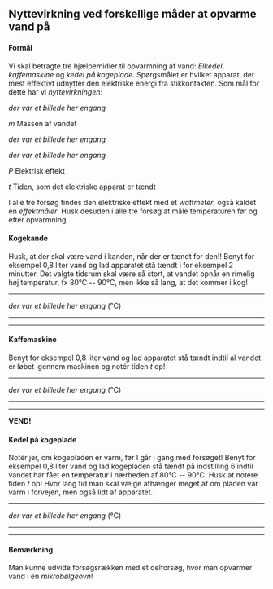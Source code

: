 ## Nyttevirkning ved forskellige måder at opvarme vand på

#### Formål

Vi skal betragte tre hjælpemidler til opvarmning af vand: *Elkedel*,
*kaffemaskine* og *kedel på kogeplade*. Spørgsmålet er hvilket apparat,
der mest effektivt udnytter den elektriske energi fra stikkontakten. Som
mål for dette har vi *nyttevirkningen*:

*der var et billede her engang*

*m* Massen af vandet

*der var et billede her engang*

*der var et billede her engang*

*P* Elektrisk effekt

*t* Tiden, som det elektriske apparat er tændt

I alle tre forsøg findes den elektriske effekt med et *wattmeter*, også
kaldet en *effekt­måler*. Husk desuden i alle tre forsøg at måle
temperaturen før og efter opvarmning.

#### Kogekande

Husk, at der skal være vand i kanden, når der er tændt for den!! Benyt
for eksempel 0,8 liter vand og lad apparatet stå tændt i for eksempel 2
minutter. Det valgte tidsrum skal være så stort, at vandet opnår en
rimelig høj temperatur, fx 80°C -- 90°C, men ikke så lang, at det kommer
i kog!

  -------------------------------------------------------------------------------------
*der var et billede her engang*
              (°C)                                              
  ----------- ----------------------- ------------- ----------- -----------------------
                                                                

  -------------------------------------------------------------------------------------

#### Kaffemaskine

Benyt for eksempel 0,8 liter vand og lad apparatet stå tændt indtil al
vandet er løbet igennem maskinen og notér tiden *t* op!

  -------------------------------------------------------------------------------------
*der var et billede her engang*
              (°C)                                              
  ----------- ----------------------- ------------- ----------- -----------------------
                                                                

  -------------------------------------------------------------------------------------

**VEND!**

####  

#### Kedel på kogeplade

Notér jer, om kogepladen er varm, før I går i gang med forsøget! Benyt
for eksempel 0,8 liter vand og lad kogepladen stå tændt på indstilling 6
indtil vandet har fået en temperatur i nærheden af 80°C -- 90°C. Husk at
notere tiden *t* op! Hvor lang tid man skal vælge afhænger meget af om
pladen var varm i forvejen, men også lidt af apparatet.

  -------------------------------------------------------------------------------------
*der var et billede her engang*
              (°C)                                              
  ----------- ----------------------- ------------- ----------- -----------------------
                                                                

  -------------------------------------------------------------------------------------

#### 

#### Bemærkning

Man kunne udvide forsøgsrækken med et delforsøg, hvor man opvarmer vand
i en *mikro­bølgeovn*!

## 
